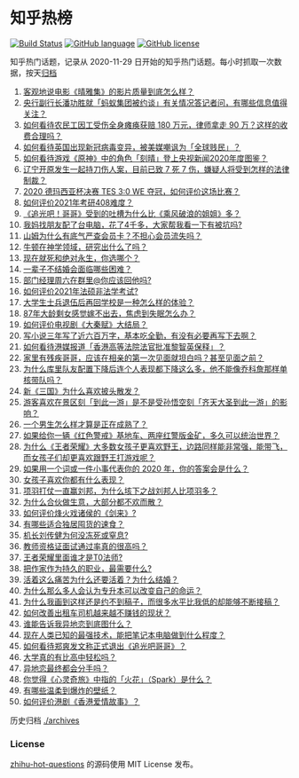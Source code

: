 # 知乎热榜
[![Build Status](https://github.com/ToWeLong/zhihu-hot-questions/workflows/CI/badge.svg)](https://github.com/ToWeLong/zhihu-hot-questions/actions)
[![GitHub language](https://img.shields.io/badge/language-golang-orange.svg)](https://golang.org/)
[![GitHub license](https://img.shields.io/github/license/ToWeLong/zhihu-hot-questions)](https://github.com/ToWeLong/zhihu-hot-questions/blob/main/LICENSE)

知乎热门话题，记录从 2020-11-29 日开始的知乎热门话题。每小时抓取一次数据，按天[归档](./archives)

<!-- BEGIN -->

1. [客观地说电影《晴雅集》的影片质量到底怎么样？](https://www.zhihu.com/question/436379457)
1. [央行副行长潘功胜就「蚂蚁集团被约谈」有关情况答记者问，有哪些信息值得关注？](https://www.zhihu.com/question/436704650)
1. [如何看待农民工因工受伤全身瘫痪获赔 180 万元，律师拿走 90 万？这样的收费合理吗？](https://www.zhihu.com/question/436628220)
1. [如何看待英国出现新冠病毒变异，被美媒嘲讽为「全球贱民」？](https://www.zhihu.com/question/436090381)
1. [如何看待游戏《原神》中的角色「刻晴」登上央视新闻2020年度图鉴？](https://www.zhihu.com/question/436689326)
1. [辽宁开原发生一起持刀伤人案，目前已致 7 死 7 伤，嫌疑人将受到怎样的法律制裁？](https://www.zhihu.com/question/436696938)
1. [2020 德玛西亚杯决赛 TES 3:0 WE 夺冠，如何评价这场比赛？](https://www.zhihu.com/question/436746897)
1. [如何评价2021年考研408难度？](https://www.zhihu.com/question/436728345)
1. [《追光吧！哥哥》受到的吐槽为什么比《乘风破浪的姐姐》多？](https://www.zhihu.com/question/434881151)
1. [我妈找朋友配了台电脑，花了4千多，大家帮我看一下有被坑吗?](https://www.zhihu.com/question/435575023)
1. [山姆为什么有底气严查会员卡？不担心会员流失吗？](https://www.zhihu.com/question/435214414)
1. [牛顿在神学领域，研究出什么了吗？](https://www.zhihu.com/question/407523959)
1. [现在就死和绝对永生，你选哪个？](https://www.zhihu.com/question/436232952)
1. [一辈子不结婚会面临哪些困难？](https://www.zhihu.com/question/424799240)
1. [部门经理周六在群里@你应该回他吗?](https://www.zhihu.com/question/436590282)
1. [如何评价2021年法硕非法学考试?](https://www.zhihu.com/question/436683897)
1. [大学生士兵退伍后再回学校是一种怎么样的体验？](https://www.zhihu.com/question/34000535)
1. [87年大龄剩女感觉嫁不出去，焦虑到失眠怎么办？](https://www.zhihu.com/question/434712309)
1. [如何评价电视剧《大秦赋》大结局？](https://www.zhihu.com/question/436619706)
1. [写小说三年写了近六百万字，基本吃全勤，有没有必要再写下去啊？](https://www.zhihu.com/question/436659113)
1. [如何看待港媒报道「香港高等法院法官批准黎智英保释」？](https://www.zhihu.com/question/436145829)
1. [家里有残疾哥哥，应该在相亲的第一次见面就坦白吗？甚至见面之前？](https://www.zhihu.com/question/416657614)
1. [为什么库里队友配置下降后连个人表现都下降这么多，他不能像乔科詹那样单核带队吗？](https://www.zhihu.com/question/436237650)
1. [新《三国》为什么喜欢披头散发？](https://www.zhihu.com/question/431253577)
1. [游客喜欢在景区刻「到此一游」是不是受孙悟空刻「齐天大圣到此一游」的影响？](https://www.zhihu.com/question/436027668)
1. [一个男生怎么样才算是正在成熟了？](https://www.zhihu.com/question/431134549)
1. [如果给你一辆《红色警戒》基地车、两座红警版金矿，多久可以统治世界？](https://www.zhihu.com/question/433004669)
1. [为什么《王者荣耀》大多数女孩子更喜欢野王，边路同样能非常强，能带飞，而女孩子们却更喜欢跟野王打游戏呢？](https://www.zhihu.com/question/435316570)
1. [如果用一个词或一件小事代表你的 2020 年，你的答案会是什么？](https://www.zhihu.com/question/436154205)
1. [女孩子喜欢你都有什么表现？](https://www.zhihu.com/question/382019157)
1. [项羽打仗一直赢刘邦，为什么垓下之战刘邦人比项羽多？](https://www.zhihu.com/question/436211556)
1. [为什么合伙做生意，大部分都不欢而散？](https://www.zhihu.com/question/297941968)
1. [如何评价烽火戏诸侯的《剑来》?](https://www.zhihu.com/question/335960527)
1. [有哪些适合独居囤货的速食？](https://www.zhihu.com/question/56232173)
1. [机长刘传健为何没冻死或窒息?](https://www.zhihu.com/question/434556032)
1. [教师资格证面试通过率真的很高吗？](https://www.zhihu.com/question/435289719)
1. [王者荣耀里面谁才是T0法师?](https://www.zhihu.com/question/399901238)
1. [把作家作为持久的职业，最需要什么?](https://www.zhihu.com/question/436226715)
1. [活着这么痛苦为什么还要活着？为什么结婚？](https://www.zhihu.com/question/435676289)
1. [为什么那么多人会认为专升本可以改变自己的命运？](https://www.zhihu.com/question/359514329)
1. [为什么我画到这样还是约不到稿子，而很多水平比我低的却能够不断接稿？](https://www.zhihu.com/question/436328775)
1. [如何改善出租车司机越来越不赚钱的现状？](https://www.zhihu.com/question/432136728)
1. [谁能告诉我异地恋到底图什么？](https://www.zhihu.com/question/304440293)
1. [现在人类已知的最强技术，能把笔记本电脑做到什么程度？](https://www.zhihu.com/question/436171724)
1. [如何看待郑爽发文称正式退出《追光吧哥哥》？](https://www.zhihu.com/question/436647961)
1. [大学真的有比高中轻松吗？](https://www.zhihu.com/question/434248568)
1. [异地恋最终都会分手吗？](https://www.zhihu.com/question/435531378)
1. [你觉得《心灵奇旅》中指的「火花」（Spark）是什么？](https://www.zhihu.com/question/436629726)
1. [有哪些温柔到爆炸的壁纸？](https://www.zhihu.com/question/390884459)
1. [如何评价港剧《香港爱情故事》？](https://www.zhihu.com/question/434165506)

<!-- END -->

历史归档 [./archives](./archives)


### License
[zhihu-hot-questions](https://github.com/towelong/zhihu-hot-questions) 的源码使用 MIT License 发布。
